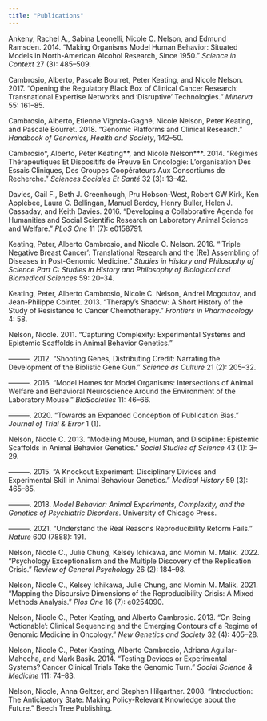 ```yaml
---
title: "Publications"
---
```


Ankeny, Rachel A., Sabina Leonelli, Nicole C. Nelson, and Edmund
Ramsden. 2014. “Making Organisms Model Human Behavior: Situated Models
in North-American Alcohol Research, Since 1950.” *Science in Context* 27
(3): 485–509.

Cambrosio, Alberto, Pascale Bourret, Peter Keating, and Nicole Nelson. 2017. “Opening the Regulatory Black Box of Clinical Cancer Research:
Transnational Expertise Networks and ‘Disruptive’ Technologies.”
*Minerva* 55: 161–85.

Cambrosio, Alberto, Etienne Vignola-Gagné, Nicole Nelson, Peter Keating,
and Pascale Bourret. 2018. “Genomic Platforms and Clinical Research.”
*Handbook of Genomics, Health and Society*, 142–50.

Cambrosio\*, Alberto, Peter Keating\*\*, and Nicole Nelson\*\*\*. 2014.
“Régimes Thérapeutiques Et Dispositifs de Preuve En Oncologie:
L’organisation Des Essais Cliniques, Des Groupes Coopérateurs Aux
Consortiums de Recherche.” *Sciences Sociales Et Santé* 32 (3): 13–42.

Davies, Gail F., Beth J. Greenhough, Pru Hobson-West, Robert GW Kirk,
Ken Applebee, Laura C. Bellingan, Manuel Berdoy, Henry Buller, Helen J.
Cassaday, and Keith Davies. 2016. “Developing a Collaborative Agenda for
Humanities and Social Scientific Research on Laboratory Animal Science
and Welfare.” *PLoS One* 11 (7): e0158791.

Keating, Peter, Alberto Cambrosio, and Nicole C. Nelson. 2016. “‘Triple
Negative Breast Cancer’: Translational Research and the (Re) Assembling
of Diseases in Post-Genomic Medicine.” *Studies in History and
Philosophy of Science Part C: Studies in History and Philosophy of
Biological and Biomedical Sciences* 59: 20–34.

Keating, Peter, Alberto Cambrosio, Nicole C. Nelson, Andrei Mogoutov,
and Jean-Philippe Cointet. 2013. “Therapy’s Shadow: A Short History of
the Study of Resistance to Cancer Chemotherapy.” *Frontiers in
Pharmacology* 4: 58.

Nelson, Nicole. 2011. “Capturing Complexity: Experimental Systems and
Epistemic Scaffolds in Animal Behavior Genetics.”

———. 2012. “Shooting Genes, Distributing Credit: Narrating the
Development of the Biolistic Gene Gun.” *Science as Culture* 21 (2):
205–32.

———. 2016. “Model Homes for Model Organisms: Intersections of Animal
Welfare and Behavioral Neuroscience Around the Environment of the
Laboratory Mouse.” *BioSocieties* 11: 46–66.

———. 2020. “Towards an Expanded Conception of Publication Bias.”
*Journal of Trial & Error* 1 (1).

Nelson, Nicole C. 2013. “Modeling Mouse, Human, and Discipline:
Epistemic Scaffolds in Animal Behavior Genetics.” *Social Studies of
Science* 43 (1): 3–29.

———. 2015. “A Knockout Experiment: Disciplinary Divides and Experimental
Skill in Animal Behaviour Genetics.” *Medical History* 59 (3): 465–85.

———. 2018. *Model Behavior: Animal Experiments, Complexity, and the
Genetics of Psychiatric Disorders*. University of Chicago Press.

———. 2021. “Understand the Real Reasons Reproducibility Reform Fails.”
*Nature* 600 (7888): 191.

Nelson, Nicole C., Julie Chung, Kelsey Ichikawa, and Momin M. Malik. 2022. “Psychology Exceptionalism and the Multiple Discovery of the
Replication Crisis.” *Review of General Psychology* 26 (2): 184–98.

Nelson, Nicole C., Kelsey Ichikawa, Julie Chung, and Momin M. Malik. 2021. “Mapping the Discursive Dimensions of the Reproducibility Crisis:
A Mixed Methods Analysis.” *Plos One* 16 (7): e0254090.

Nelson, Nicole C., Peter Keating, and Alberto Cambrosio. 2013. “On Being
‘Actionable’: Clinical Sequencing and the Emerging Contours of a Regime
of Genomic Medicine in Oncology.” *New Genetics and Society* 32 (4):
405–28.

Nelson, Nicole C., Peter Keating, Alberto Cambrosio, Adriana
Aguilar-Mahecha, and Mark Basik. 2014. “Testing Devices or Experimental
Systems? Cancer Clinical Trials Take the Genomic Turn.” *Social Science
& Medicine* 111: 74–83.

Nelson, Nicole, Anna Geltzer, and Stephen Hilgartner. 2008.
“Introduction: The Anticipatory State: Making Policy-Relevant Knowledge
about the Future.” Beech Tree Publishing.
